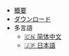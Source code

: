 - [概要](../jp/README.md)
- [ダウンロード](../jp/download.md)
- 多言語
  <!-- - [:uk: English](../en/) -->
  - [:cn: 简体中文](../zh-cn/)
  - [:jp: 日本語](../jp/)
